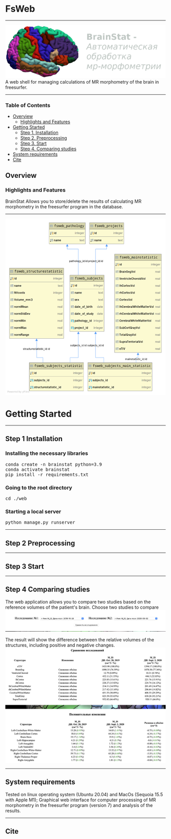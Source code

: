 # FsWeb

*******************************************************************************
![brain-stats](web/fsweb/static/img/freeviewcrop.png)
A web shell for managing calculations of MR morphometry of the brain in freesurfer.

*******************************************************************************
### Table of Contents
- [Overview](#overview)
  - [Highlights and Features](#highlights-and-features)
- [Getting Started](#getting-started)
  - [Step 1. Installation](#step-1-installation)
  - [Step 2. Preprocessing](#step-2-preprocessing)
  - [Step 3. Start](#step-3-start)
  - [Step 4. Comparing studies](#step-4-comparing-studies)
- [System requirements](#system-requirements)
- [Cite](#cite)

## Overview

### Highlights and Features
BrainStat Allows you to store/delete the results of calculating MR morphometry 
in the freesurfer program in the database.
*******************************************************************************
![database](content/fsweb.png)

# Getting Started
*******************************************************************************
## Step 1 Installation

### Installing the necessary libraries
<pre>conda create -n brainstat python=3.9
conda activate brainstat
pip install -r requirements.txt</pre>

### Going to the root directory
<pre>cd ./web</pre>

### Starting a local server
<pre>python manage.py runserver</pre>

*******************************************************************************
## Step 2 Preprocessing

*******************************************************************************
## Step 3 Start

*******************************************************************************
## Step 4 Comparing studies
The web application allows you to compare two studies based on the reference 
volumes of the patient's brain.
Choose two studies to compare
![compare](content/comp01.png)

The result will show the difference between the relative volumes of the structures, including positive and negative changes.
![compare](content/comp02.png)

*******************************************************************************
## System requirements 
Tested on linux operating system (Ubuntu 20.04) and MacOs (Sequoia 15.5 with Apple M1);
Graphical web interface for computer processing of MR morphometry in the freesurfer 
program (version 7) and analysis of the results.

*******************************************************************************
## Cite

